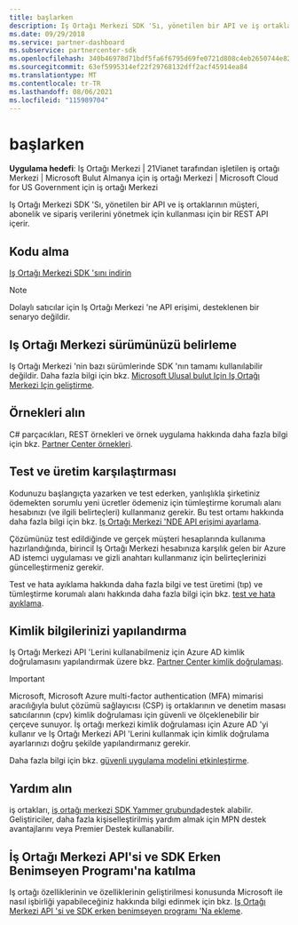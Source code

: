 ```yaml
---
title: başlarken
description: Iş Ortağı Merkezi SDK 'Sı, yönetilen bir API ve iş ortaklarının müşteri, abonelik ve sipariş verilerini yönetmek için kullanması için bir REST API içerir.
ms.date: 09/29/2018
ms.service: partner-dashboard
ms.subservice: partnercenter-sdk
ms.openlocfilehash: 340b46978d71bdf5fa6f6795d69fe0721d808c4eb2650744e82510c208dd5b8f
ms.sourcegitcommit: 63ef5995314ef22f29768132dff2acf45914ea84
ms.translationtype: MT
ms.contentlocale: tr-TR
ms.lasthandoff: 08/06/2021
ms.locfileid: "115989704"
---
```

# <a name="get-started"></a>başlarken

**Uygulama hedefi**: Iş Ortağı Merkezi | 21Vianet tarafından işletilen iş ortağı Merkezi | Microsoft Bulut Almanya için iş ortağı Merkezi | Microsoft Cloud for US Government için iş ortağı Merkezi

Iş Ortağı Merkezi SDK 'Sı, yönetilen bir API ve iş ortaklarının müşteri, abonelik ve sipariş verilerini yönetmek için kullanması için bir REST API içerir.

## <a name="get-the-code"></a>Kodu alma

[Iş Ortağı Merkezi SDK 'sını indirin](https://go.microsoft.com/fwlink/p/?LinkId=746681)

> [!NOTE]
> Dolaylı satıcılar için Iş Ortağı Merkezi 'ne API erişimi, desteklenen bir senaryo değildir.

## <a name="determine-your-version-of-partner-center"></a>Iş Ortağı Merkezi sürümünüzü belirleme

Iş Ortağı Merkezi 'nin bazı sürümlerinde SDK 'nın tamamı kullanılabilir değildir. Daha fazla bilgi için bkz. [Microsoft Ulusal bulut Için Iş Ortağı Merkezi Için geliştirme](developing-for-partner-center-for-microsoft-national-cloud.md).

## <a name="get-the-samples"></a>Örnekleri alın

C# parçacıkları, REST örnekleri ve örnek uygulama hakkında daha fazla bilgi için bkz. [Partner Center örnekleri](partner-center-samples.md).

## <a name="test-vs-production"></a>Test ve üretim karşılaştırması

Kodunuzu başlangıçta yazarken ve test ederken, yanlışlıkla şirketiniz ödemekten sorumlu yeni ücretler ödemeniz için tümleştirme korumalı alanı hesabınızı (ve ilgili belirteçleri) kullanmanız gerekir. Bu test ortamı hakkında daha fazla bilgi için bkz. [Iş Ortağı Merkezi 'NDE API erişimi ayarlama](set-up-api-access-in-partner-center.md).

Çözümünüz test edildiğinde ve gerçek müşteri hesaplarında kullanıma hazırlandığında, birincil Iş Ortağı Merkezi hesabınıza karşılık gelen bir Azure AD istemci uygulaması ve gizli anahtarı kullanmanız için belirteçlerinizi güncelleştirmeniz gerekir.

Test ve hata ayıklama hakkında daha fazla bilgi ve test üretimi (tıp) ve tümleştirme korumalı alanı hakkında daha fazla bilgi için bkz. [test ve hata ayıklama](test-and-debug.md).

## <a name="configure-your-authentication"></a>Kimlik bilgilerinizi yapılandırma

Iş Ortağı Merkezi API 'Lerini kullanabilmeniz için Azure AD kimlik doğrulamasını yapılandırmak üzere bkz. [Partner Center kimlik doğrulaması](partner-center-authentication.md).

> [!IMPORTANT]
> Microsoft, Microsoft Azure multi-factor authentication (MFA) mimarisi aracılığıyla bulut çözümü sağlayıcısı (CSP) iş ortaklarının ve denetim masası satıcılarının (cpv) kimlik doğrulaması için güvenli ve ölçeklenebilir bir çerçeve sunuyor.
İş ortağı merkezi kimlik doğrulaması için Azure AD 'yi kullanır ve Iş Ortağı Merkezi API 'Lerini kullanmak için kimlik doğrulama ayarlarınızı doğru şekilde yapılandırmanız gerekir.
>
> Daha fazla bilgi için bkz. [güvenli uygulama modelini etkinleştirme](enable-secure-app-model.md).

## <a name="get-help"></a>Yardım alın

iş ortakları, [iş ortağı merkezi SDK Yammer grubunda](https://go.microsoft.com/fwlink/p/?LinkID=717360)destek alabilir. Geliştiriciler, daha fazla kişiselleştirilmiş yardım almak için MPN destek avantajlarını veya Premier Destek kullanabilir.

## <a name="join-the-partner-center-api-and-sdk-early-adopter-program"></a>İş Ortağı Merkezi API'si ve SDK Erken Benimseyen Programı'na katılma

Iş ortağı özelliklerinin ve özelliklerinin geliştirilmesi konusunda Microsoft ile nasıl işbirliği yapabileceğiniz hakkında bilgi edinmek için bkz. [Iş Ortağı Merkezi API 'si ve SDK erken benimseyen programı 'Na ekleme](early-adopter-program.md).
